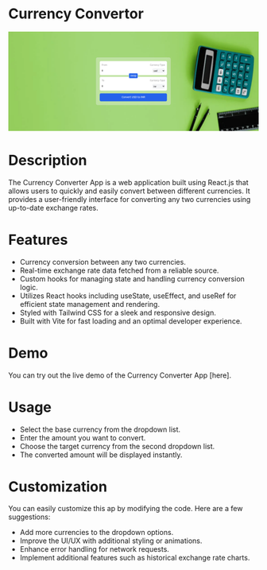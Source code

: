 # Currency Convertor

![Alt text](img.png)

# Description

The Currency Converter App is a web application built using React.js that allows users to quickly and easily convert between different currencies. It provides a user-friendly interface for converting any two currencies using up-to-date exchange rates.

# Features
- Currency conversion between any two currencies.
- Real-time exchange rate data fetched from a reliable source.
- Custom hooks for managing state and handling currency conversion logic.
- Utilizes React hooks including useState, useEffect, and useRef for efficient state management and rendering.
- Styled with Tailwind CSS for a sleek and responsive design.
- Built with Vite for fast loading and an optimal developer experience.

# Demo

You can try out the live demo of the Currency Converter App [here].

# Usage

- Select the base currency from the dropdown list.
- Enter the amount you want to convert.
- Choose the target currency from the second dropdown list.
- The converted amount will be displayed instantly.

# Customization
 You can easily customize this ap by modifying the code. Here are a few suggestions:

 - Add more currencies to the dropdown options.
 - Improve the UI/UX with additional styling or         animations.
 - Enhance error handling for network requests.
 - Implement additional features such as historical exchange rate charts.

